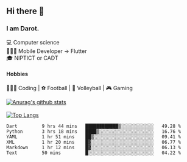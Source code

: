 ## Hi there 👋

### I am Darot.

💻 Computer science <br>
🧑🏻‍💻 Mobile Developer -> Flutter<br>
🎓 NIPTICT or CADT<br>

#### Hobbies 
🧑🏻‍💻 Coding  |  ⚽️ Football | 🏐 Volleyball | 🎮 Gaming<br>

<!-- [![Darot's GitHub stats](https://github-readme-stats.vercel.app/api?username=darot-chen)](https://github.com/darot-chen/github-readme-stats) -->
<!--
**darot-chen/darot-chen** is a ✨ _special_ ✨ repository because its `README.md` (this file) appears on your GitHub profile.

Here are some ideas to get you started:

- 🔭 I’m currently working on ...
- 🌱 I’m currently learning ...
- 👯 I’m looking to collaborate on ...
- 🤔 I’m looking for help with ...
- 💬 Ask me about ...
- 📫 How to reach me: ...
- 😄 Pronouns: ...
- ⚡ Fun fact: ...
-->

[![Anurag's github stats](https://github-readme-stats.vercel.app/api?username=darot-chen&count_private=true&theme=cobalt&show_icons=true)](https://github.com/darot-chen)
</br>
</br>
[![Top Langs](https://github-readme-stats.vercel.app/api/top-langs/?username=darot-chen&layout=compact&theme=cobalt)](https://github.com/darot-chen/)


<!--START_SECTION:waka-->

```text
Dart         9 hrs 44 mins   ████████████▒░░░░░░░░░░░░   49.28 %
Python       3 hrs 18 mins   ████▒░░░░░░░░░░░░░░░░░░░░   16.76 %
YAML         1 hr 51 mins    ██▒░░░░░░░░░░░░░░░░░░░░░░   09.41 %
XML          1 hr 20 mins    █▓░░░░░░░░░░░░░░░░░░░░░░░   06.77 %
Markdown     1 hr 12 mins    █▓░░░░░░░░░░░░░░░░░░░░░░░   06.13 %
Text         50 mins         █░░░░░░░░░░░░░░░░░░░░░░░░   04.22 %
```

<!--END_SECTION:waka-->
